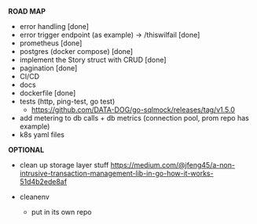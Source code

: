 **ROAD MAP**
- error handling                                          [done]
- error trigger endpoint (as example) -> /thiswilfail     [done]
- prometheus                                              [done]
- postgres (docker compose)                               [done]
- implement the Story struct with CRUD                    [done]
- pagination                                              [done]
- CI/CD
- docs
- dockerfile                                              [done]
- tests (http, ping-test, go test)
  - https://github.com/DATA-DOG/go-sqlmock/releases/tag/v1.5.0
- add metering to db calls + db metrics (connection pool, prom repo has example)
- k8s yaml files

**OPTIONAL**
- clean up storage layer stuff
https://medium.com/@jfeng45/a-non-intrusive-transaction-management-lib-in-go-how-it-works-51d4b2ede8af


- cleanenv
  - put in its own repo


